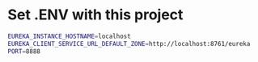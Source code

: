 # Set .ENV with this project
``` bash
EUREKA_INSTANCE_HOSTNAME=localhost
EUREKA_CLIENT_SERVICE_URL_DEFAULT_ZONE=http://localhost:8761/eureka
PORT=8888
```